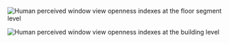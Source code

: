 
![Human perceived window view openness indexes at the floor segment level](../OtherMaterials/Sample_site_window_level.png)

![Human perceived window view openness indexes at the building level](../OtherMaterials/building_level.png)
